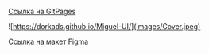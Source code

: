 <a href="https://dorkads.github.io/Miguel-UI/" target= "_blank">Ссылка на GitPages</a>

![https://dorkads.github.io/Miguel-UI/](images/Cover.jpeg)

<a href="https://www.figma.com/file/Bp3bxprmUus38wyC9X227D/Portafolio-Template-(Community)?type=design&t=bnLTygQl3fCzcCpV-6">Ссылка на макет Figma</a>